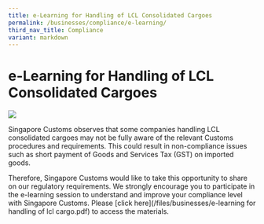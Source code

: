 ```yaml
---
title: e-Learning for Handling of LCL Consolidated Cargoes
permalink: /businesses/compliance/e-learning/
third_nav_title: Compliance
variant: markdown
---
```

# e-Learning for Handling of LCL Consolidated Cargoes

![](/images/bannerforlcl.png)

Singapore Customs observes that some companies handling LCL consolidated cargoes may not be fully aware of the relevant Customs procedures and requirements. This could result in non-compliance issues such as short payment of Goods and Services Tax (GST) on imported goods.

Therefore, Singapore Customs would like to take this opportunity to share on our regulatory requirements. We strongly encourage you to participate in the e-learning session to understand and improve your compliance level with Singapore Customs. Please  [click here](/files/businesses/e-learning for handling of lcl cargo.pdf) to access the materials.